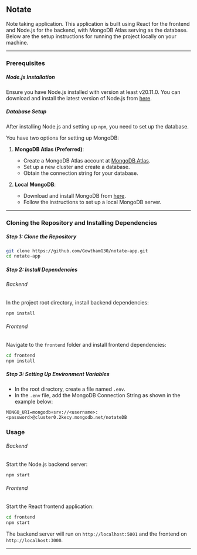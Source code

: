## Notate

Note taking application. This application is built using React for the frontend and Node.js for the backend, with MongoDB Atlas serving as the database. Below are the setup instructions for running the project locally on your machine.

---

### Prerequisites

##### Node.js Installation

Ensure you have Node.js installed with version at least v20.11.0. You can download and install the latest version of Node.js from [here](https://nodejs.org/en/).

##### Database Setup

After installing Node.js and setting up `npm`, you need to set up the database.

You have two options for setting up MongoDB:

1. **MongoDB Atlas (Preferred)**:

   - Create a MongoDB Atlas account at [MongoDB Atlas](https://www.mongodb.com/cloud/atlas).
   - Set up a new cluster and create a database.
   - Obtain the connection string for your database.
2. **Local MongoDB**:

   - Download and install MongoDB from [here](https://www.mongodb.com/try/download/community).
   - Follow the instructions to set up a local MongoDB server.

---

### Cloning the Repository and Installing Dependencies

##### Step 1: Clone the Repository

```bash
git clone https://github.com/GowthamG30/notate-app.git
cd notate-app
```

##### Step 2: Install Dependencies

###### Backend

In the project root directory, install backend dependencies:

```bash
npm install
```

###### Frontend

Navigate to the `frontend` folder and install frontend dependencies:

```bash
cd frontend
npm install
```

##### Step 3: Setting Up Environment Variables

* In the root directory, create a file named `.env`.
* In the `.env` file, add the MongoDB Connection String as shown in the example below:

```env
MONGO_URI=mongodb+srv://<username>:<password>@cluster0.2kecy.mongodb.net/notateDB
```

### Usage

###### Backend

Start the Node.js backend server:

```bash
npm start
```

###### Frontend

Start the React frontend application:

```bash
cd frontend
npm start
```

The backend server will run on `http://localhost:5001` and the frontend on `http://localhost:3000`.

---
